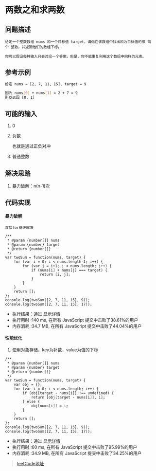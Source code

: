 <!--
 * @Description: 两数之和求两数
 * @Date: 2020-01-10 10:23:13
 * @LastEditors  : phoebus
 * @LastEditTime : 2020-01-12 11:50:36
 * @label：leetCode
 -->

# 两数之和求两数

## 问题描述

	给定一个整数数组 nums 和一个目标值 target，请你在该数组中找出和为目标值的那 两个 整数，并返回他们的数组下标。

	你可以假设每种输入只会对应一个答案。但是，你不能重复利用这个数组中同样的元素。

## 参考示例

``` BASH
给定 nums = [2, 7, 11, 15], target = 9

因为 nums[0] + nums[1] = 2 + 7 = 9
所以返回 [0, 1]
```

## 可能的输入

1. 0

2. 负数

	也就是通过正负对冲

3. 普通整数

## 解决思路

1. 暴力破解：n(n-1)次

## 代码实现

#### 暴力破解

	双层for循环解决

``` JS
/**
 * @param {number[]} nums
 * @param {number} target
 * @return {number[]}
 */
var twoSum = function(nums, target) {
    for (var i = 0; i < nums.length-1; i++) {
		for (var j = i+1; j < nums.length; j++) {
			if (nums[i] + nums[j] === target) {
				return [i, j];
			}
		}
	}
	return [];
};
console.log(twoSum([2, 7, 11, 15], 9));
console.log(twoSum([2, 7, 11, 15], 17));
```

* 执行结果：通过 [显示详情](https://leetcode-cn.com/submissions/detail/43139435/)
* 执行用时 :140 ms, 在所有 JavaScript 提交中击败了38.61%的用户
* 内存消耗 :34.7 MB, 在所有 JavaScript 提交中击败了44.04%的用户

#### 性能优化

1. 使用对象存储，key为补数，value为值的下标

``` JS
/**
 * @param {number[]} nums
 * @param {number} target
 * @return {number[]}
 */
var twoSum = function(nums, target) {
	var obj = {};
	for (var i = 0; i < nums.length; i++) {
		if (obj[target - nums[i]] !== undefined) {
			return [obj[target - nums[i]], i];
		} else {
			obj[nums[i]] = i;
		}
	}
	return [];
};
console.log(twoSum([2, 7, 11, 15], 9));
console.log(twoSum([2, 7, 11, 15], 17));
```

* 执行结果：通过 [显示详情](https://leetcode-cn.com/submissions/detail/43159249/)
* 执行用时 :60 ms, 在所有 JavaScript 提交中击败了95.99%的用户
* 内存消耗 :34.9 MB, 在所有 JavaScript 提交中击败了34.25%的用户

> [leetCode地址](https://leetcode-cn.com/problems/two-sum/)
